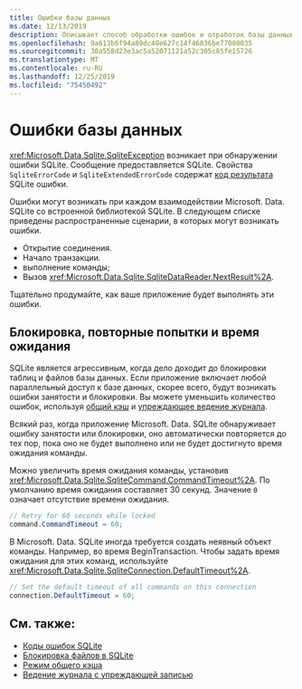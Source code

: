 ```yaml
---
title: Ошибки базы данных
ms.date: 12/13/2019
description: Описывает способ обработки ошибок и отработок базы данных библиотекой.
ms.openlocfilehash: 9a613b6f94a89dc40e627c14f46836be77080035
ms.sourcegitcommit: 30a558d23e3ac5a52071121a52c305c85fe15726
ms.translationtype: MT
ms.contentlocale: ru-RU
ms.lasthandoff: 12/25/2019
ms.locfileid: "75450492"
---
```

# <a name="database-errors"></a>Ошибки базы данных

<xref:Microsoft.Data.Sqlite.SqliteException> возникает при обнаружении ошибки SQLite. Сообщение предоставляется SQLite. Свойства `SqliteErrorCode` и `SqliteExtendedErrorCode` содержат [код результата](https://www.sqlite.org/rescode.html) SQLite ошибки.

Ошибки могут возникать при каждом взаимодействии Microsoft. Data. SQLite со встроенной библиотекой SQLite. В следующем списке приведены распространенные сценарии, в которых могут возникать ошибки.

* Открытие соединения.
* Начало транзакции.
* выполнение команды;
* Вызов <xref:Microsoft.Data.Sqlite.SqliteDataReader.NextResult%2A>.

Тщательно продумайте, как ваше приложение будет выполнять эти ошибки.

## <a name="locking-retries-and-timeouts"></a>Блокировка, повторные попытки и время ожидания

SQLite является агрессивным, когда дело доходит до блокировки таблиц и файлов базы данных. Если приложение включает любой параллельный доступ к базе данных, скорее всего, будут возникать ошибки занятости и блокировки. Вы можете уменьшить количество ошибок, используя [общий кэш](connection-strings.md#cache) и [упреждающее ведение журнала](async.md).

Всякий раз, когда приложение Microsoft. Data. SQLite обнаруживает ошибку занятости или блокировки, оно автоматически повторяется до тех пор, пока оно не будет выполнено или не будет достигнуто время ожидания команды.

Можно увеличить время ожидания команды, установив <xref:Microsoft.Data.Sqlite.SqliteCommand.CommandTimeout%2A>. По умолчанию время ожидания составляет 30 секунд. Значение `0` означает отсутствие времени ожидания.

```csharp
// Retry for 60 seconds while locked
command.CommandTimeout = 60;
```

В Microsoft. Data. SQLite иногда требуется создать неявный объект команды. Например, во время BeginTransaction. Чтобы задать время ожидания для этих команд, используйте <xref:Microsoft.Data.Sqlite.SqliteConnection.DefaultTimeout%2A>.

```csharp
// Set the default timeout of all commands on this connection
connection.DefaultTimeout = 60;
```

## <a name="see-also"></a>См. также:

* [Коды ошибок SQLite](https://www.sqlite.org/rescode.html)
* [Блокировка файлов в SQLite](https://www.sqlite.org/lockingv3.html)
* [Режим общего кэша](https://www.sqlite.org/sharedcache.html)
* [Ведение журнала с упреждающей записью](https://www.sqlite.org/wal.html)
